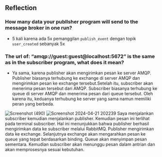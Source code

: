## Reflection

### How many data your publlsher program will send to the message broker in one run?
- 5 kali karena ada 5x pemanggilan `publish_event` dengan topik `user_created` sebanyak 5x

### The url of: “amqp://guest:guest@localhost:5672” is the same as in the subscriber program, what does it mean?
- Ya sama, karena publisher akan mengirimkan pesan ke server AMQP. Publisher biasanya terhubung ke exchange di server AMQP dan mengirimkan pesan ke exchange tersebut.Setelah itu, subscriber akan menerima pesan tersebut dari AMQP. Subscriber biasanya terhubung ke queue di server AMQP dan menerima pesan dari queue tersebut. Oleh karena itu, keduanya terhubung ke server yang sama namun memiliki peran yang berbeda.

![Screenshot (490)](https://github.com/gnh374/tutorial-publisher/assets/121223135/c9034495-abeb-4f83-ae6b-549b0fbb9cb1)
![Screenshot 2024-04-21 202239](https://github.com/gnh374/tutorial-publisher/assets/121223135/8de177a9-93fe-4e47-a36e-ca0934488a21)
Saya menjalankan subscriber kemudian menjalankan publisher. Kemudian pesan ini terlihat pada terminal subscriber. Hal ini menunjukkan bahwa publisher berhasil mengirimkan data ke subscriber melalui RabbitMQ. Publisher mengirimkan data ke exchange. Selanjutnya exchange akan mengarahkan pesan ke queue yang tepat berdasarkan binding. Queue akan menyimpan pesan sementara. Kemudian subscriber akan menunggu pesan dalam antrian dan akan memprosesnya sesuai kebutuhan.


